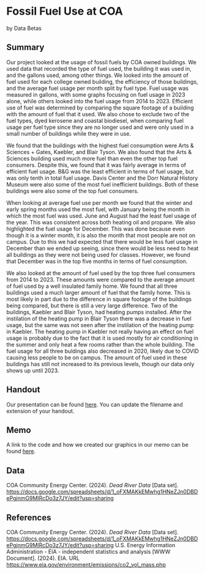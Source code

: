 Fossil Fuel Use at COA
================
by Data Betas

## Summary

Our project looked at the usage of fossil fuels by COA owned buildings. We used data that recorded 
the type of fuel used, the building it was used in, and the gallons used, among other things. We
looked into the amount of fuel used for each college owned building, the efficiency of those buildings,
and the average fuel usage per month split by fuel type. Fuel usage was measured in gallons, with some 
graphs focusing on fuel usage in 2023 alone, while others looked into the fuel usage from 2014 to 2023.
Efficient use of fuel was determined by comparing the square footage of a building with the amount of
fuel that it used. We also chose to exclude two of the fuel types, dyed kerosene and coastal biodiesel,
when comparing fuel usage per fuel type since they are no longer used and were only used in a small
number of buildings while they were in use.

We found that the buildings with the highest fuel consumption were Arts & Sciences + Gates, Kaebler, 
and Blair Tyson. We also found that the Arts & Sciences building used much more fuel than even the other 
top fuel consumers. Despite this, we found that it was fairly average in terms of efficient fuel usage.
B&G was the least efficient in terms of fuel usage, but was only tenth in total fuel usage. Davis Center
and the Dorr Natural History Museum were also some of the most fuel inefficient buildings. Both of these
buildings were also some of the top fuel consumers.

When looking at average fuel use per month we found that the winter and early spring months used the most fuel,
with January being the month in which the most fuel was used. June and August had the least fuel usage of
the year. This was consistent across both heating oil and propane. We also highlighted the fuel usage for 
December. This was done because even though it is a winter month, it is also the month that most people are
not on campus. Due to this we had expected that there would be less fuel usage in December than we ended up
seeing, since there would be less need to heat all buildings as they were not being used for classes. However,
we found that December was in the top five months in terms of fuel consumption.

We also looked at the amount of fuel used by the top three fuel consumers from 2014 to 2023. These amounts were
compared to the average amount of fuel used by a well insulated family home. We found that all three buildings
used a much larger amount of fuel that the family home. This is most likely in part due to the difference in 
square footage of the buildings being compared, but there is still a very large difference. Two of the buildings,
Kaebler and Blair Tyson, had heating pumps installed. After the instilation of the heating pump in Blair Tyson there
was a decrease in fuel usage, but the same was not seen after the instilation of the heating pump in Kaebler. The
heating pump in Kaebler not really having an effect on fuel usage is probably due to the fact that it is used mostly
for air conditioning in the summer and only heat a few rooms rather than the whole building. The fuel usage for all 
three buldings also decreased in 2020, likely due to COVID causing less people to be on campus. The amount of fuel
used in these buildings has still not increased to its previous levels, though our data only shows up until 2023.

## Handout

Our presentation can be found [here](data-betas-handout.pdf). You can update the filename and extension of your handout.

## Memo

A link to the code and how we created our graphics in our memo can be found [here](memo/memo.md).

## Data

COA Community Energy Center. (2024). _Dead River Data_ [Data set]. https://docs.google.com/spreadsheets/d/1_oFXMAKkEMwhg1HNeZJn0DBDePgjnmG9MIRcDo3z7JY/edit?usp=sharing

## References

COA Community Energy Center. (2024). _Dead River Data_ [Data set]. https://docs.google.com/spreadsheets/d/1_oFXMAKkEMwhg1HNeZJn0DBDePgjnmG9MIRcDo3z7JY/edit?usp=sharing
U.S. Energy Information Administration - EIA - independent statistics and analysis [WWW Document]. (2024). EIA. URL https://www.eia.gov/environment/emissions/co2_vol_mass.php 
